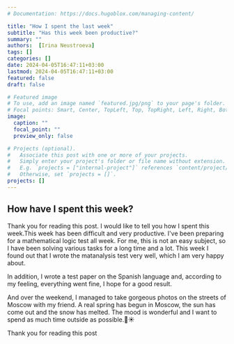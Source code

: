 ```yaml
---
# Documentation: https://docs.hugoblox.com/managing-content/

title: "How I spent the last week"
subtitle: "Has this week been productive?"
summary: ""
authors:  [Irina Neustroeva]
tags: []
categories: []
date: 2024-04-05T16:47:11+03:00
lastmod: 2024-04-05T16:47:11+03:00
featured: false
draft: false

# Featured image
# To use, add an image named `featured.jpg/png` to your page's folder.
# Focal points: Smart, Center, TopLeft, Top, TopRight, Left, Right, BottomLeft, Bottom, BottomRight.
image:
  caption: ""
  focal_point: ""
  preview_only: false

# Projects (optional).
#   Associate this post with one or more of your projects.
#   Simply enter your project's folder or file name without extension.
#   E.g. `projects = ["internal-project"]` references `content/project/deep-learning/index.md`.
#   Otherwise, set `projects = []`.
projects: []
---
```


## How have I spent this week? 

Thank you for reading this post. I would like to tell you how I spent this week.This week has been difficult and very productive. I've been preparing for a mathematical logic test all week. For me, this is not an easy subject, so I have been solving various tasks for a long time and a lot. This week I found out that I wrote the matanalysis test very well, which I am very happy about. 

In addition, I wrote a test paper on the Spanish language and, according to my feeling, everything went fine, I hope for a good result. 

And over the weekend, I managed to take gorgeous photos on the streets of Moscow with my friend. A real spring has begun in Moscow, the sun has come out and the snow has melted. The mood is wonderful and I want to spend as much time outside as possible.🌺☀️

Thank you for reading this post


